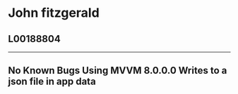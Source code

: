 ﻿# John fitzgerald
## L00188804

---
No Known Bugs
Using MVVM 8.0.0.0
Writes to a json file in app data
---

